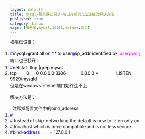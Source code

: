 ```yaml
---
layout: default
title: mysql-服务器已启动-端口开启仍无法连接的解决方法
published: true
category: Linux
tags: [服务器,mysql,10061,telnet,端口]
---
```

<div id="detail" class="detail" style="line-height: 1.3;"><p>权限已设置：<br><div id="codeText" class="codeText"><ol style="margin:0 1px 0 0;padding:5px 0;" start="1" class="dp-css"><li><span style="color:#000000;"><span style="color:#0000CC;">#</span>mysql<span style="color:#0000CC;">&gt;</span>grant all on <span style="color:#0000CC;">*</span><span style="color:#0000CC;">.</span><span style="color:#0000CC;">*</span> to user<span style="color:#0000CC;">@</span>ip_addr identified by <span style="color:#FF00FF;">'userpwd'</span><span style="color:#0000CC;">;</span></span></li></ol></div>端口也已打开：<br><div id="codeText" class="codeText"><ol style="margin:0 1px 0 0;padding:5px 0;" start="1" class="dp-css"><li><span style="color: rgb(0, 0, 0);"><span style="color:#0000CC;">#</span>netstat <span style="color:#0000CC;">-</span>tlnp <span style="color:#0000CC;">|</span>grep mysql</span></li><li><span style="color: rgb(0, 0, 0);">tcp&nbsp;&nbsp;&nbsp;&nbsp;&nbsp;&nbsp;&nbsp; 0&nbsp;&nbsp;&nbsp;&nbsp;&nbsp; 0 0.0.0.0:3306&nbsp;&nbsp;&nbsp;&nbsp;&nbsp;&nbsp;&nbsp;&nbsp;&nbsp;&nbsp;&nbsp; 0.0.0.0:*&nbsp;&nbsp;&nbsp;&nbsp;&nbsp;&nbsp;&nbsp;&nbsp;&nbsp;&nbsp;&nbsp;&nbsp;&nbsp;&nbsp; LISTEN&nbsp;&nbsp;&nbsp;&nbsp;&nbsp; 9929/mysqld&nbsp; <br></span></li></ol></div>但是在windows下telnet端口始终连不上<br><br>解决方法是：<br><br>&nbsp; 注释掉配置文件中的bind_address<br><div id="codeText" class="codeText"><ol style="margin:0 1px 0 0;padding:5px 0;" start="1" class="dp-css"><li><span style="color:#000000;"><span style="color:#0000CC;">#</span><br></span></li><li>
<span style="color:#0000CC;">#</span> Instead of skip<span style="color:#0000CC;">-</span>networking the default is now to listen only on<br></li><li>
<span style="color:#0000CC;">#</span> localhost which is more compatible and is not less secure<span style="color:#0000CC;">.</span><br></li><li>
<span style="color:#0000CC;">#</span>bind<span style="color:#0000CC;">-</span><span style="color:#0000FF;">address</span>&nbsp;&nbsp;&nbsp;&nbsp;&nbsp;&nbsp;&nbsp;&nbsp;<span style="color:#0000CC;">=</span> 127<span style="color:#0000CC;">.</span>0<span style="color:#0000CC;">.</span>0<span style="color:#0000CC;">.</span>1</li></ol></div><br><br></p></div>
